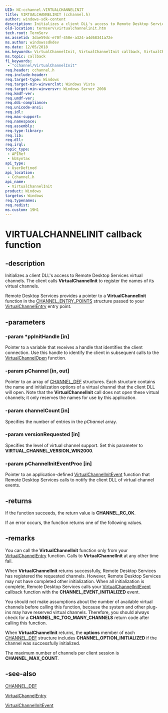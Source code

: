 ```yaml
---
UID: NC:cchannel.VIRTUALCHANNELINIT
title: VIRTUALCHANNELINIT (cchannel.h)
author: windows-sdk-content
description: Initializes a client DLL's access to Remote Desktop Services virtual channels.
old-location: termserv\virtualchannelinit.htm
tech.root: TermServ
ms.assetid: 3dae59dc-e70f-450e-a324-a4d68341a72e
ms.author: windowssdkdev
ms.date: 12/05/2018
ms.keywords: VirtualChannelInit, VirtualChannelInit callback, VirtualChannelInit callback function [Remote Desktop Services], _win32_virtualchannelinit, cchannel/VirtualChannelInit, termserv.virtualchannelinit
ms.topic: callback
f1_keywords: 
 - "cchannel/VirtualChannelInit"
req.header: cchannel.h
req.include-header: 
req.target-type: Windows
req.target-min-winverclnt: Windows Vista
req.target-min-winversvr: Windows Server 2008
req.kmdf-ver: 
req.umdf-ver: 
req.ddi-compliance: 
req.unicode-ansi: 
req.idl: 
req.max-support: 
req.namespace: 
req.assembly: 
req.type-library: 
req.lib: 
req.dll: 
req.irql: 
topic_type:
 - APIRef
 - kbSyntax
api_type:
 - UserDefined
api_location:
 - Cchannel.h
api_name:
 - VirtualChannelInit
product: Windows
targetos: Windows
req.typenames: 
req.redist: 
ms.custom: 19H1
---
```


# VIRTUALCHANNELINIT callback function


## -description


Initializes a client DLL's access to Remote Desktop Services virtual channels. The client calls <b>VirtualChannelInit</b> to register the 
    names of its virtual channels.

Remote Desktop Services provides a pointer to a <b>VirtualChannelInit</b> function in the 
    <a href="https://docs.microsoft.com/windows/desktop/api/cchannel/ns-cchannel-tagchannel_entry_points">CHANNEL_ENTRY_POINTS</a> structure passed to 
    your <a href="https://docs.microsoft.com/windows/desktop/api/cchannel/nc-cchannel-virtualchannelentry">VirtualChannelEntry</a> entry point.


## -parameters




### -param *ppInitHandle [in]

Pointer to a variable that receives a handle that identifies the client connection. Use this handle to 
      identify the client in subsequent calls to the 
      <a href="https://docs.microsoft.com/windows/desktop/api/cchannel/nc-cchannel-virtualchannelopen">VirtualChannelOpen</a> function.


### -param pChannel [in, out]

Pointer to an array of <a href="https://docs.microsoft.com/windows/desktop/api/pchannel/ns-pchannel-tagchannel_def">CHANNEL_DEF</a> 
      structures. Each structure contains the name and initialization options of a virtual channel that the client 
      DLL will open. Note that the <b>VirtualChannelInit</b> call does not open these 
      virtual channels; it only reserves the names for use by this application.


### -param channelCount [in]

Specifies the number of entries in the <i>pChannel</i> array.


### -param versionRequested [in]

Specifies the level of virtual channel support. Set this parameter to <b>VIRTUAL_CHANNEL_VERSION_WIN2000</b>.


### -param pChannelInitEventProc [in]

Pointer to an application-defined 
      <a href="https://docs.microsoft.com/windows/desktop/api/cchannel/nc-cchannel-channel_init_event_fn">VirtualChannelInitEvent</a> function that 
      Remote Desktop Services calls to notify the client DLL of virtual channel events.


## -returns



If the function succeeds, the return value is <b>CHANNEL_RC_OK</b>.

If an error occurs, the function returns one of the following values.




## -remarks



You can call the <b>VirtualChannelInit</b> function only from your 
   <a href="https://docs.microsoft.com/windows/desktop/api/cchannel/nc-cchannel-virtualchannelentry">VirtualChannelEntry</a> function. 
   Calls to <b>VirtualChannelInit</b> at any other time fail.

When <b>VirtualChannelInit</b> returns successfully, Remote Desktop Services has 
   registered the requested channels. However, Remote Desktop Services may not have completed other initialization. When 
   all initialization is complete, Remote Desktop Services calls your 
   <a href="https://docs.microsoft.com/windows/desktop/api/cchannel/nc-cchannel-channel_init_event_fn">VirtualChannelInitEvent</a> 
   callback function with the <b>CHANNEL_EVENT_INITIALIZED</b> event.

You should not make assumptions about the number of available virtual channels before calling this function, 
   because the system and other plug-ins may have reserved virtual channels. Therefore, you should always check for a 
   <b>CHANNEL_RC_TOO_MANY_CHANNELS</b> return code after calling this function.

When <b>VirtualChannelInit</b> returns, the <b>options</b> member of each 
   <a href="https://docs.microsoft.com/windows/desktop/api/pchannel/ns-pchannel-tagchannel_def">CHANNEL_DEF</a> structure includes 
   <b>CHANNEL_OPTION_INITIALIZED</b> if the channel was successfully initialized.

The maximum number of channels per client session is <b>CHANNEL_MAX_COUNT</b>.




## -see-also




<a href="https://docs.microsoft.com/windows/desktop/api/pchannel/ns-pchannel-tagchannel_def">CHANNEL_DEF</a>



<a href="https://docs.microsoft.com/windows/desktop/api/cchannel/nc-cchannel-virtualchannelentry">VirtualChannelEntry</a>



<a href="https://docs.microsoft.com/windows/desktop/api/cchannel/nc-cchannel-channel_init_event_fn">VirtualChannelInitEvent</a>
 

 

